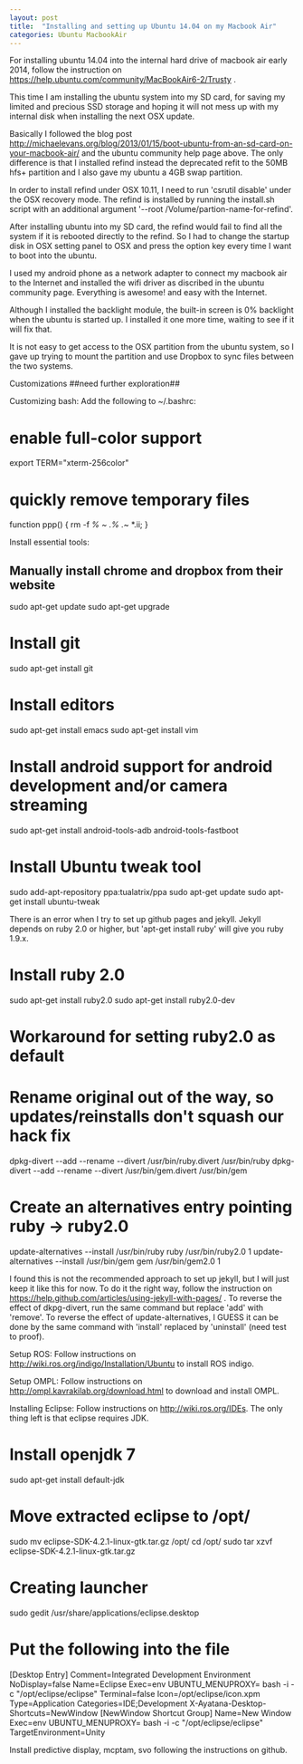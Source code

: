 ```yaml
---
layout: post
title:  "Installing and setting up Ubuntu 14.04 on my Macbook Air"
categories: Ubuntu MacbookAir 
---
```



For installing ubuntu 14.04 into the internal hard drive of macbook air early 2014, follow the instruction on https://help.ubuntu.com/community/MacBookAir6-2/Trusty .

This time I am installing the ubuntu system into my SD card, for saving my limited and precious SSD storage and hoping it will not mess up with my internal disk when installing the next OSX update.

Basically I followed the blog post http://michaelevans.org/blog/2013/01/15/boot-ubuntu-from-an-sd-card-on-your-macbook-air/ and the ubuntu community help page above. The only difference is that I installed refind instead the deprecated refit to the 50MB hfs+ partition and I also gave my ubuntu a 4GB swap partition.

In order to install refind under OSX 10.11, I need to run 'csrutil disable' under the OSX recovery mode. The refind is installed by running the install.sh script with an additional argument '--root /Volume/partion-name-for-refind'. 

After installing ubuntu into my SD card, the refind would fail to find all the system if it is rebooted directly to the refind. So I had to change the startup disk in OSX setting panel to OSX and press the option key every time I want to boot into the ubuntu. 

I used my android phone as a network adapter to connect my macbook air to the Internet and installed the wifi driver as discribed in the ubuntu community page. Everything is awesome! and easy with the Internet.

Although I installed the backlight module, the built-in screen is 0% backlight when the ubuntu is started up. I installed it one more time, waiting to see if it will fix that.

It is not easy to get access to the OSX partition from the ubuntu system, so I gave up trying to mount the partition and use Dropbox to sync files between the two systems. 

Customizations ##need further exploration##

Customizing bash: 
Add the following to ~/.bashrc:
# enable full-color support 
export TERM="xterm-256color"
# quickly remove temporary files
function ppp() { rm -f *% *~ .*% .*~ *.ii; }

Install essential tools:
## Manually install chrome and dropbox from their website ##
sudo apt-get update 
sudo apt-get upgrade
# Install git
sudo apt-get install git
# Install editors
sudo apt-get install emacs
sudo apt-get install vim
# Install android support for android development and/or camera streaming
sudo apt-get install android-tools-adb android-tools-fastboot
# Install Ubuntu tweak tool
sudo add-apt-repository ppa:tualatrix/ppa
sudo apt-get update
sudo apt-get install ubuntu-tweak


There is an error when I try to set up github pages and jekyll. Jekyll depends on ruby 2.0 or higher, but 'apt-get install ruby' will give you ruby 1.9.x. 
# Install ruby 2.0
sudo apt-get install ruby2.0
sudo apt-get install ruby2.0-dev
# Workaround for setting ruby2.0 as default 
# Rename original out of the way, so updates/reinstalls don't squash our hack fix
dpkg-divert --add --rename --divert /usr/bin/ruby.divert /usr/bin/ruby
dpkg-divert --add --rename --divert /usr/bin/gem.divert /usr/bin/gem
# Create an alternatives entry pointing ruby -> ruby2.0
update-alternatives --install /usr/bin/ruby ruby /usr/bin/ruby2.0 1
update-alternatives --install /usr/bin/gem gem /usr/bin/gem2.0 1

I found this is not the recommended approach to set up jekyll, but I will just keep it like this for now. To do it the right way, follow the instruction on https://help.github.com/articles/using-jekyll-with-pages/ . To reverse the effect of dkpg-divert, run the same command but replace 'add' with 'remove'. To reverse the effect of update-alternatives, I GUESS it can be done by the same command with 'install' replaced by 'uninstall' (need test to proof).


Setup ROS:
Follow instructions on http://wiki.ros.org/indigo/Installation/Ubuntu to install ROS indigo.

Setup OMPL:
Follow instructions on http://ompl.kavrakilab.org/download.html to download and install OMPL.

Installing Eclipse:
Follow instructions on http://wiki.ros.org/IDEs. The only thing left is that eclipse requires JDK. 
# Install openjdk 7
sudo apt-get install default-jdk
# Move extracted eclipse to /opt/
sudo mv eclipse-SDK-4.2.1-linux-gtk.tar.gz /opt/
cd /opt/
sudo tar xzvf eclipse-SDK-4.2.1-linux-gtk.tar.gz
# Creating launcher
sudo gedit /usr/share/applications/eclipse.desktop 
# Put the following into the file
[Desktop Entry]
Comment=Integrated Development Environment 
NoDisplay=false 
Name=Eclipse
Exec=env UBUNTU_MENUPROXY= bash -i -c "/opt/eclipse/eclipse"
Terminal=false
Icon=/opt/eclipse/icon.xpm
Type=Application
Categories=IDE;Development
X-Ayatana-Desktop-Shortcuts=NewWindow
[NewWindow Shortcut Group]
Name=New Window
Exec=env UBUNTU_MENUPROXY= bash -i -c "/opt/eclipse/eclipse"
TargetEnvironment=Unity


Install predictive display, mcptam, svo following the instructions on github.



